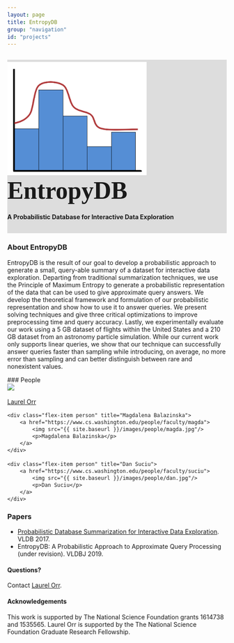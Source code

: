 ```yaml
---
layout: page
title: EntropyDB
group: "navigation"
id: "projects"
---
```


<link href="https://maxcdn.bootstrapcdn.com/bootstrap/3.3.6/css/bootstrap.min.css" rel="stylesheet">
<link href="entropydb.css" rel="stylesheet">

<div class="jumbotron" style="background-image: none; background-color: #ddd; background-size: cover; height: auto; padding: 5px 0 10px 0; margin-top: 2em">
  <img src="../../images/projects/entropydb.png" alt="Logo" style="width: 20rem" />
  <text style="vertical-align: middle; font-size: 4em; font-weight: bold; letter-spacing: 0px; font-family: 'Verdana';">EntropyDB</text>
  <h4>A Probabilistic Database for Interactive Data Exploration</h4>
</div>

### About EntropyDB

EntropyDB is the result of our goal to develop a probabilistic approach to generate a small, query-able summary of a dataset for interactive data exploration. Departing from traditional summarization techniques, we use the Principle of Maximum Entropy to generate a probabilistic representation of the data that can be used to give approximate query answers.  We develop the theoretical framework and formulation of our probabilistic representation and show how to use it to answer queries. We present solving techniques and give three critical optimizations to improve preprocessing time and query accuracy. Lastly, we experimentally evaluate our work using a 5 GB dataset of flights within the United States and a 210 GB dataset from an astronomy particle simulation. While our current work only supports linear queries, we show that our technique can successfully answer queries faster than sampling while introducing, on average, no more error than sampling and can better distinguish between rare and nonexistent values.

<div id="people"></div>
### People

<div class="flex-container people image-container">
    <div class="flex-item person" title="Laurel Orr">
        <a href="https://homes.cs.washington.edu/~ljorr1">
            <img src="{{ site.baseurl }}/images/people/laurel.jpg"/>
            <p>Laurel Orr</p>
        </a>
    </div>

    <div class="flex-item person" title="Magdalena Balazinska">
        <a href="https://www.cs.washington.edu/people/faculty/magda">
            <img src="{{ site.baseurl }}/images/people/magda.jpg"/>
            <p>Magdalena Balazinska</p>
        </a>
    </div>

    <div class="flex-item person" title="Dan Suciu">
        <a href="https://www.cs.washington.edu/people/faculty/suciu">
            <img src="{{ site.baseurl }}/images/people/dan.jpg"/>
            <p>Dan Suciu</p>
        </a>
    </div>
</div>

### Papers

*   [Probabilistic Database Summarization for Interactive Data Exploration](ljorr-vldb2017.pdf). VLDB 2017.
*   EntropyDB: A Probabilistic Approach to Approximate Query Processing (under revision). VLDBJ 2019.

#### Questions?

Contact [Laurel Orr](mailto:ljorr1@cs.washington.edu).

#### Acknowledgements

This work is supported by The National Science Foundation grants 1614738 and 1535565. Laurel Orr is supported by the The National Science Foundation Graduate Research Fellowship.


&nbsp;